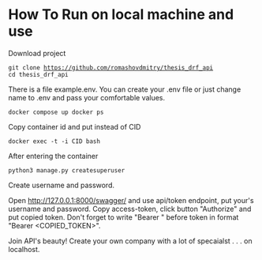 # How To Run on local machine and use

Download project

<code>git clone https://github.com/romashovdmitry/thesis_drf_api
cd thesis_drf_api</code>

There is a file example.env. You can create your .env file or just change name to .env and pass your comfortable values.

<code>docker compose up
docker ps</code>

Copy container id and put instead of CID

<code>docker exec -t -i CID bash</code>

After entering the container

<code>python3 manage.py createsuperuser</code>

Create username and password.

Open http://127.0.0.1:8000/swagger/ and use api/token endpoint, put your's username and password. Copy access-token, click button "Authorize" and put copied token. Don't forget to write "Bearer " before token in format "Bearer <COPIED_TOKEN>".  

Join API's beauty! Create your own company with a lot of specaialst . . . on localhost. 
